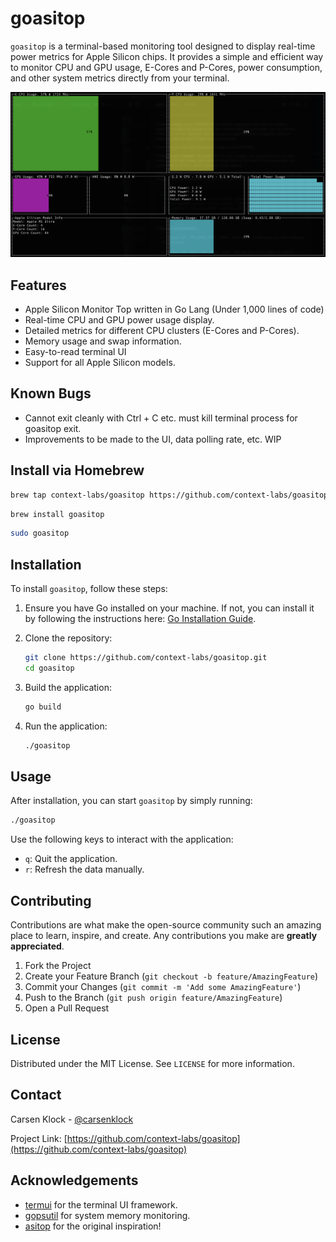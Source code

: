 # goasitop

`goasitop` is a terminal-based monitoring tool designed to display real-time power metrics for Apple Silicon chips. It provides a simple and efficient way to monitor CPU and GPU usage, E-Cores and P-Cores, power consumption, and other system metrics directly from your terminal.

![Screenshot](screenshot.png)

## Features

- Apple Silicon Monitor Top written in Go Lang (Under 1,000 lines of code)
- Real-time CPU and GPU power usage display.
- Detailed metrics for different CPU clusters (E-Cores and P-Cores).
- Memory usage and swap information.
- Easy-to-read terminal UI
- Support for all Apple Silicon models.

## Known Bugs

- Cannot exit cleanly with Ctrl + C etc. must kill terminal process for goasitop exit.
- Improvements to be made to the UI, data polling rate, etc. WIP

## Install via Homebrew

```bash
brew tap context-labs/goasitop https://github.com/context-labs/goasitop
```

```bash
brew install goasitop
```

```bash
sudo goasitop
```

## Installation

To install `goasitop`, follow these steps:

1. Ensure you have Go installed on your machine. If not, you can install it by following the instructions here: [Go Installation Guide](https://go.dev/doc/install).

2. Clone the repository:
   ```bash
   git clone https://github.com/context-labs/goasitop.git
   cd goasitop
   ```

3. Build the application:
   ```bash
   go build
   ```

4. Run the application:
   ```bash
   ./goasitop
   ```

## Usage

After installation, you can start `goasitop` by simply running:
```bash
./goasitop
```

Use the following keys to interact with the application:
- `q`: Quit the application.
- `r`: Refresh the data manually.

## Contributing

Contributions are what make the open-source community such an amazing place to learn, inspire, and create. Any contributions you make are **greatly appreciated**.

1. Fork the Project
2. Create your Feature Branch (`git checkout -b feature/AmazingFeature`)
3. Commit your Changes (`git commit -m 'Add some AmazingFeature'`)
4. Push to the Branch (`git push origin feature/AmazingFeature`)
5. Open a Pull Request

## License

Distributed under the MIT License. See `LICENSE` for more information.

## Contact

Carsen Klock - [@carsenklock](https://twitter.com/carsenklock)

Project Link: [https://github.com/context-labs/goasitop](https://github.com/context-labs/goasitop)

## Acknowledgements

- [termui](https://github.com/gizak/termui) for the terminal UI framework.
- [gopsutil](https://github.com/shirou/gopsutil) for system memory monitoring.
- [asitop](https://github.com/tlkh/asitop) for the original inspiration!
```

